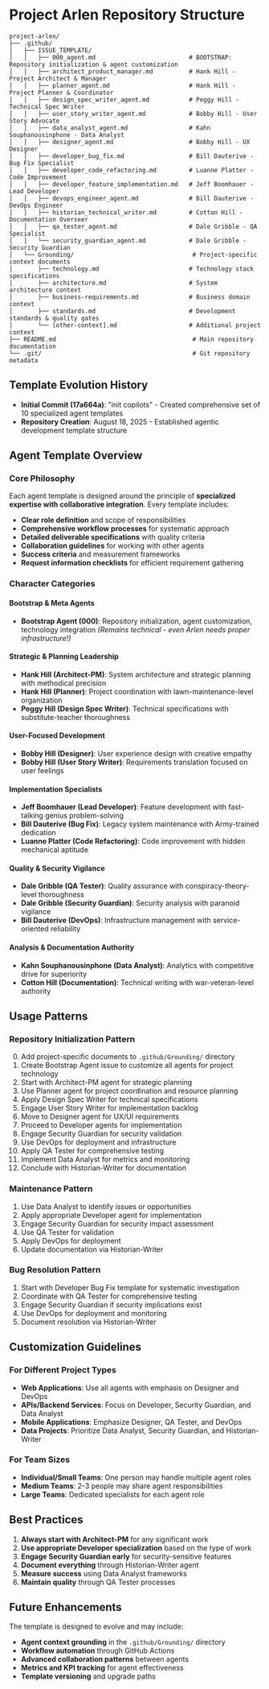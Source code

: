 # Project Arlen Repository Structure

```
project-arlen/
├── .github/
│   ├── ISSUE_TEMPLATE/
│   │   ├── 000_agent.md                          # BOOTSTRAP: Repository initialization & agent customization
│   │   ├── architect_product_manager.md          # Hank Hill - Project Architect & Manager 
│   │   ├── planner_agent.md                      # Hank Hill - Project Planner & Coordinator
│   │   ├── design_spec_writer_agent.md           # Peggy Hill - Technical Spec Writer
│   │   ├── user_story_writer_agent.md            # Bobby Hill - User Story Advocate
│   │   ├── data_analyst_agent.md                 # Kahn Souphanousinphone - Data Analyst
│   │   ├── designer_agent.md                     # Bobby Hill - UX Designer
│   │   ├── developer_bug_fix.md                  # Bill Dauterive - Bug Fix Specialist
│   │   ├── developer_code_refactoring.md         # Luanne Platter - Code Improvement
│   │   ├── developer_feature_implementation.md   # Jeff Boomhauer - Lead Developer
│   │   ├── devops_engineer_agent.md              # Bill Dauterive - DevOps Engineer
│   │   ├── historian_technical_writer.md         # Cotton Hill - Documentation Overseer
│   │   ├── qa_tester_agent.md                    # Dale Gribble - QA Specialist
│   │   └── security_guardian_agent.md            # Dale Gribble - Security Guardian
│   └── Grounding/                                 # Project-specific context documents
│       ├── technology.md                         # Technology stack specifications
│       ├── architecture.md                       # System architecture context
│       ├── business-requirements.md              # Business domain context
│       ├── standards.md                          # Development standards & quality gates
│       └── [other-context].md                    # Additional project context
├── README.md                                      # Main repository documentation
└── .git/                                          # Git repository metadata
```

## Template Evolution History

- **Initial Commit (17a664a)**: "init copilots" - Created comprehensive set of 10 specialized agent templates
- **Repository Creation**: August 18, 2025 - Established agentic development template structure

## Agent Template Overview

### Core Philosophy
Each agent template is designed around the principle of **specialized expertise with collaborative integration**. Every template includes:

- **Clear role definition** and scope of responsibilities
- **Comprehensive workflow processes** for systematic approach
- **Detailed deliverable specifications** with quality criteria
- **Collaboration guidelines** for working with other agents
- **Success criteria** and measurement frameworks
- **Request information checklists** for efficient requirement gathering

### Character Categories

#### **Bootstrap & Meta Agents**
- **Bootstrap Agent (000)**: Repository initialization, agent customization, technology integration *(Remains technical - even Arlen needs proper infrastructure!)*

#### **Strategic & Planning Leadership**
- **Hank Hill (Architect-PM)**: System architecture and strategic planning with methodical precision
- **Hank Hill (Planner)**: Project coordination with lawn-maintenance-level organization  
- **Peggy Hill (Design Spec Writer)**: Technical specifications with substitute-teacher thoroughness

#### **User-Focused Development**
- **Bobby Hill (Designer)**: User experience design with creative empathy
- **Bobby Hill (User Story Writer)**: Requirements translation focused on user feelings

#### **Implementation Specialists**
- **Jeff Boomhauer (Lead Developer)**: Feature development with fast-talking genius problem-solving
- **Bill Dauterive (Bug Fix)**: Legacy system maintenance with Army-trained dedication
- **Luanne Platter (Code Refactoring)**: Code improvement with hidden mechanical aptitude

#### **Quality & Security Vigilance**  
- **Dale Gribble (QA Tester)**: Quality assurance with conspiracy-theory-level thoroughness
- **Dale Gribble (Security Guardian)**: Security analysis with paranoid vigilance
- **Bill Dauterive (DevOps)**: Infrastructure management with service-oriented reliability

#### **Analysis & Documentation Authority**
- **Kahn Souphanousinphone (Data Analyst)**: Analytics with competitive drive for superiority
- **Cotton Hill (Documentation)**: Technical writing with war-veteran-level authority

## Usage Patterns

### **Repository Initialization Pattern**
0. Add project-specific documents to `.github/Grounding/` directory
1. Create Bootstrap Agent issue to customize all agents for project technology
2. Start with Architect-PM agent for strategic planning
3. Use Planner agent for project coordination and resource planning
4. Apply Design Spec Writer for technical specifications
5. Engage User Story Writer for implementation backlog
6. Move to Designer agent for UX/UI requirements
7. Proceed to Developer agents for implementation
8. Engage Security Guardian for security validation
9. Use DevOps for deployment and infrastructure
10. Apply QA Tester for comprehensive testing
11. Implement Data Analyst for metrics and monitoring
12. Conclude with Historian-Writer for documentation

### **Maintenance Pattern**
1. Use Data Analyst to identify issues or opportunities
2. Apply appropriate Developer agent for implementation
3. Engage Security Guardian for security impact assessment
4. Use QA Tester for validation
5. Apply DevOps for deployment
6. Update documentation via Historian-Writer

### **Bug Resolution Pattern**
1. Start with Developer Bug Fix template for systematic investigation
2. Coordinate with QA Tester for comprehensive testing
3. Engage Security Guardian if security implications exist
4. Use DevOps for deployment and monitoring
5. Document resolution via Historian-Writer

## Customization Guidelines

### **For Different Project Types**
- **Web Applications**: Use all agents with emphasis on Designer and DevOps
- **APIs/Backend Services**: Focus on Developer, Security Guardian, and Data Analyst
- **Mobile Applications**: Emphasize Designer, QA Tester, and DevOps
- **Data Projects**: Prioritize Data Analyst, Security Guardian, and Historian-Writer

### **For Team Sizes**
- **Individual/Small Teams**: One person may handle multiple agent roles
- **Medium Teams**: 2-3 people may share agent responsibilities
- **Large Teams**: Dedicated specialists for each agent role

## Best Practices

1. **Always start with Architect-PM** for any significant work
2. **Use appropriate Developer specialization** based on the type of work
3. **Engage Security Guardian early** for security-sensitive features
4. **Document everything** through Historian-Writer agent
5. **Measure success** using Data Analyst frameworks
6. **Maintain quality** through QA Tester processes

## Future Enhancements

The template is designed to evolve and may include:
- **Agent context grounding** in the `.github/Grounding/` directory
- **Workflow automation** through GitHub Actions
- **Advanced collaboration patterns** between agents
- **Metrics and KPI tracking** for agent effectiveness
- **Template versioning** and upgrade paths
